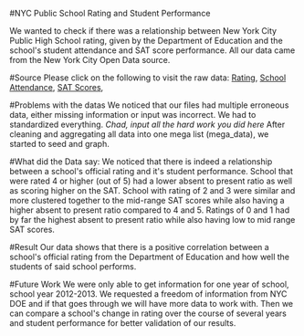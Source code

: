 #NYC Public School Rating and Student Performance

We wanted to check if there was a relationship between New York City Public High School rating, given by the Department of Education and the school's student attendance and SAT score performance. All our data came from the New York City Open Data source.

#Source
Please click on the following to visit the raw data:
[Rating](https://data.cityofnewyork.us/Education/2005-2017-School-Quality-Review-Ratings/9n9z-hh9p), 
[School Attendance](https://data.cityofnewyork.us/Education/2012-2017-Historical-Monthly-Grade-Level-Attendanc/wed3-5i35), 
[SAT Scores](https://data.cityofnewyork.us/Education/2012-SAT-Results/f9bf-2cp4), 

#Problems with the datas
We noticed that our files had multiple erroneous data, either missing information or input was incorrect. We had to standardized everything.
*Chad, input all the hard work you did here*
After cleaning and aggregating all data into one mega list (mega_data), we started to seed and graph.

#What did the Data say:
We noticed that there is indeed a relationship between a school's official rating and it's student performance.
School that were rated 4 or higher (out of 5) had a lower absent to present ratio as well as scoring higher on the SAT. School with rating of 2 and 3 were similar and more clustered together to the mid-range SAT scores while also having a higher absent to present ratio compared to 4 and 5. Ratings of 0 and 1 had by far the highest absent to present ratio while also having low to mid range SAT scores.

#Result
Our data shows that there is a positive correlation between a school's official rating from the Department of Education and how well the students of said school performs.

#Future Work
We were only able to get information for one year of school, school year 2012-2013. We requested a freedom of information from NYC DOE and if that goes through we will have more data to work with. Then we can compare a school's change in rating over the course of several years and student performance for better validation of our results.
